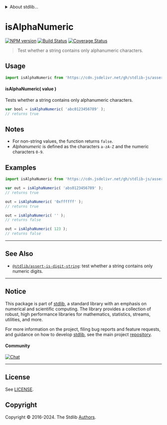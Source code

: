 <!--

@license Apache-2.0

Copyright (c) 2018 The Stdlib Authors.

Licensed under the Apache License, Version 2.0 (the "License");
you may not use this file except in compliance with the License.
You may obtain a copy of the License at

   http://www.apache.org/licenses/LICENSE-2.0

Unless required by applicable law or agreed to in writing, software
distributed under the License is distributed on an "AS IS" BASIS,
WITHOUT WARRANTIES OR CONDITIONS OF ANY KIND, either express or implied.
See the License for the specific language governing permissions and
limitations under the License.

-->


<details>
  <summary>
    About stdlib...
  </summary>
  <p>We believe in a future in which the web is a preferred environment for numerical computation. To help realize this future, we've built stdlib. stdlib is a standard library, with an emphasis on numerical and scientific computation, written in JavaScript (and C) for execution in browsers and in Node.js.</p>
  <p>The library is fully decomposable, being architected in such a way that you can swap out and mix and match APIs and functionality to cater to your exact preferences and use cases.</p>
  <p>When you use stdlib, you can be absolutely certain that you are using the most thorough, rigorous, well-written, studied, documented, tested, measured, and high-quality code out there.</p>
  <p>To join us in bringing numerical computing to the web, get started by checking us out on <a href="https://github.com/stdlib-js/stdlib">GitHub</a>, and please consider <a href="https://opencollective.com/stdlib">financially supporting stdlib</a>. We greatly appreciate your continued support!</p>
</details>

# isAlphaNumeric

[![NPM version][npm-image]][npm-url] [![Build Status][test-image]][test-url] [![Coverage Status][coverage-image]][coverage-url] <!-- [![dependencies][dependencies-image]][dependencies-url] -->

> Test whether a string contains only alphanumeric characters.



<section class="usage">

## Usage

```javascript
import isAlphaNumeric from 'https://cdn.jsdelivr.net/gh/stdlib-js/assert-is-alphanumeric@deno/mod.js';
```

#### isAlphaNumeric( value )

Tests whether a string contains only alphanumeric characters.

```javascript
var bool = isAlphaNumeric( 'abc0123456789' );
// returns true
```

</section>

<!-- /.usage -->

<section class="notes">

## Notes

-   For non-string values, the function returns `false`.
-   _Alphanumeric_ is defined as the characters `a-zA-Z` and the numeric characters `0-9`.

</section>

<!-- /.notes -->

<section class="examples">

## Examples

<!-- eslint no-undef: "error" -->

```javascript
import isAlphaNumeric from 'https://cdn.jsdelivr.net/gh/stdlib-js/assert-is-alphanumeric@deno/mod.js';

var out = isAlphaNumeric( 'abs0123456789' );
// returns true

out = isAlphaNumeric( '0xffffff' );
// returns true

out = isAlphaNumeric( '' );
// returns false

out = isAlphaNumeric( 123 );
// returns false
```

</section>

<!-- /.examples -->



<!-- Section for related `stdlib` packages. Do not manually edit this section, as it is automatically populated. -->

<section class="related">

* * *

## See Also

-   <span class="package-name">[`@stdlib/assert-is-digit-string`][@stdlib/assert/is-digit-string]</span><span class="delimiter">: </span><span class="description">test whether a string contains only numeric digits.</span>

</section>

<!-- /.related -->

<!-- Section for all links. Make sure to keep an empty line after the `section` element and another before the `/section` close. -->


<section class="main-repo" >

* * *

## Notice

This package is part of [stdlib][stdlib], a standard library with an emphasis on numerical and scientific computing. The library provides a collection of robust, high performance libraries for mathematics, statistics, streams, utilities, and more.

For more information on the project, filing bug reports and feature requests, and guidance on how to develop [stdlib][stdlib], see the main project [repository][stdlib].

#### Community

[![Chat][chat-image]][chat-url]

---

## License

See [LICENSE][stdlib-license].


## Copyright

Copyright &copy; 2016-2024. The Stdlib [Authors][stdlib-authors].

</section>

<!-- /.stdlib -->

<!-- Section for all links. Make sure to keep an empty line after the `section` element and another before the `/section` close. -->

<section class="links">

[npm-image]: http://img.shields.io/npm/v/@stdlib/assert-is-alphanumeric.svg
[npm-url]: https://npmjs.org/package/@stdlib/assert-is-alphanumeric

[test-image]: https://github.com/stdlib-js/assert-is-alphanumeric/actions/workflows/test.yml/badge.svg?branch=v0.2.2
[test-url]: https://github.com/stdlib-js/assert-is-alphanumeric/actions/workflows/test.yml?query=branch:v0.2.2

[coverage-image]: https://img.shields.io/codecov/c/github/stdlib-js/assert-is-alphanumeric/main.svg
[coverage-url]: https://codecov.io/github/stdlib-js/assert-is-alphanumeric?branch=main

<!--

[dependencies-image]: https://img.shields.io/david/stdlib-js/assert-is-alphanumeric.svg
[dependencies-url]: https://david-dm.org/stdlib-js/assert-is-alphanumeric/main

-->

[chat-image]: https://img.shields.io/gitter/room/stdlib-js/stdlib.svg
[chat-url]: https://app.gitter.im/#/room/#stdlib-js_stdlib:gitter.im

[stdlib]: https://github.com/stdlib-js/stdlib

[stdlib-authors]: https://github.com/stdlib-js/stdlib/graphs/contributors

[cli-section]: https://github.com/stdlib-js/assert-is-alphanumeric#cli
[cli-url]: https://github.com/stdlib-js/assert-is-alphanumeric/tree/cli
[@stdlib/assert-is-alphanumeric]: https://github.com/stdlib-js/assert-is-alphanumeric/tree/main

[umd]: https://github.com/umdjs/umd
[es-module]: https://developer.mozilla.org/en-US/docs/Web/JavaScript/Guide/Modules

[deno-url]: https://github.com/stdlib-js/assert-is-alphanumeric/tree/deno
[deno-readme]: https://github.com/stdlib-js/assert-is-alphanumeric/blob/deno/README.md
[umd-url]: https://github.com/stdlib-js/assert-is-alphanumeric/tree/umd
[umd-readme]: https://github.com/stdlib-js/assert-is-alphanumeric/blob/umd/README.md
[esm-url]: https://github.com/stdlib-js/assert-is-alphanumeric/tree/esm
[esm-readme]: https://github.com/stdlib-js/assert-is-alphanumeric/blob/esm/README.md
[branches-url]: https://github.com/stdlib-js/assert-is-alphanumeric/blob/main/branches.md

[stdlib-license]: https://raw.githubusercontent.com/stdlib-js/assert-is-alphanumeric/main/LICENSE

[standard-streams]: https://en.wikipedia.org/wiki/Standard_streams

[mdn-regexp]: https://developer.mozilla.org/en-US/docs/Web/JavaScript/Guide/Regular_Expressions

<!-- <related-links> -->

[@stdlib/assert/is-digit-string]: https://github.com/stdlib-js/assert-is-digit-string/tree/deno

<!-- </related-links> -->

</section>

<!-- /.links -->
